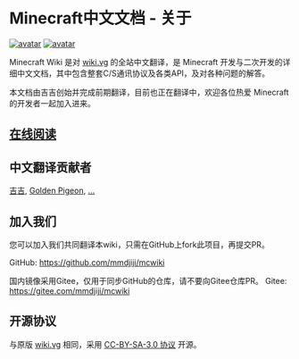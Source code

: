# Minecraft中文文档 - 关于

[![avatar](https://img.shields.io/badge/license-%20CC--BY--SA--3.0-brightgreen)](http://creativecommons.org/licenses/by-sa/3.0/)
[![avatar](https://img.shields.io/badge/language-markdown-orange)](https://daringfireball.net/projects/markdown/)

Minecraft Wiki 是对 [wiki.vg](https://wiki.vg) 的全站中文翻译，是 Minecraft 开发与二次开发的详细中文文档，其中包含整套C/S通讯协议及各类API，及对各种问题的解答。

本文档由吉吉创始并完成前期翻译，目前也正在翻译中，欢迎各位热爱 Minecraft 的开发者一起加入进来。

## [在线阅读](https://mmdjiji.gitee.io/mcwiki)

## 中文翻译贡献者
[吉吉](https://github.com/mmdjiji), [Golden Pigeon](https://github.com/Golden-Pigeon), [...]()

## 加入我们
您可以加入我们共同翻译本wiki，只需在GitHub上fork此项目，再提交PR。

GitHub: https://github.com/mmdjiji/mcwiki

国内镜像采用Gitee，仅用于同步GitHub的仓库，请不要向Gitee仓库PR。
Gitee: https://gitee.com/mmdjiji/mcwiki

## 开源协议
与原版 [wiki.vg](https://wiki.vg) 相同，采用 [CC-BY-SA-3.0 协议](http://creativecommons.org/licenses/by-sa/3.0/) 开源。